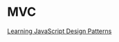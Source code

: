 # MVC

[Learning JavaScript Design Patterns](https://addyosmani.com/resources/essentialjsdesignpatterns/book/#detailmvc)